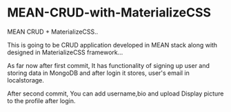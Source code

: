 # MEAN-CRUD-with-MaterializeCSS
MEAN CRUD + MaterializeCSS..

This is going to be CRUD application developed in MEAN stack along with designed in MaterializeCSS framework...

As far now after first commit, It has functionality of signing up user and storing data in MongoDB and after login it stores, user's email in localstorage.

After second commit, You can add username,bio and upload Display picture to the profile after login.
